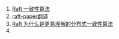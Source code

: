 1. [Raft 一致性算法](https://lotabout.me/2019/Raft-Consensus-Algorithm/)    
1. [raft-paper翻译](https://www.infoq.cn/article/raft-paper)    
1. [Raft 为什么是更易理解的分布式一致性算法](https://www.cnblogs.com/mindwind/p/5231986.html)    
1. 

